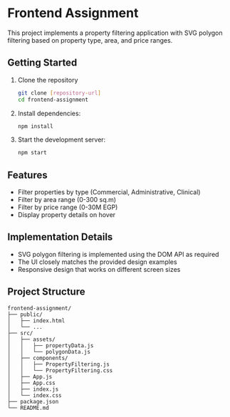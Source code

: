 # Frontend Assignment

This project implements a property filtering application with SVG polygon filtering based on property type, area, and price ranges.

## Getting Started

1. Clone the repository
   ```bash
   git clone [repository-url]
   cd frontend-assignment
   ```

2. Install dependencies:
   ```bash
   npm install
   ```

3. Start the development server:
   ```bash
   npm start
   ```

## Features

- Filter properties by type (Commercial, Administrative, Clinical)
- Filter by area range (0-300 sq.m)
- Filter by price range (0-30M EGP)
- Display property details on hover

## Implementation Details

- SVG polygon filtering is implemented using the DOM API as required
- The UI closely matches the provided design examples
- Responsive design that works on different screen sizes

## Project Structure

```
frontend-assignment/
├── public/
│   ├── index.html
│   └── ...
├── src/
│   ├── assets/
│   │   ├── propertyData.js
│   │   └── polygonData.js
│   ├── components/
│   │   ├── PropertyFiltering.js
│   │   └── PropertyFiltering.css
│   ├── App.js
│   ├── App.css
│   ├── index.js
│   └── index.css
├── package.json
└── README.md
```